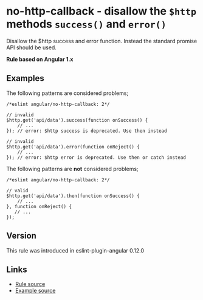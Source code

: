 <!-- WARNING: Generated documentation. Edit docs and examples in the rule and examples file ('rules/no-http-callback.js', 'examples/no-http-callback.js'). -->

# no-http-callback - disallow the `$http` methods `success()` and `error()`

Disallow the $http success and error function.
Instead the standard promise API should be used.

**Rule based on Angular 1.x**

## Examples

The following patterns are considered problems;

    /*eslint angular/no-http-callback: 2*/

    // invalid
    $http.get('api/data').success(function onSuccess() {
        // ...
    }); // error: $http success is deprecated. Use then instead

    // invalid
    $http.get('api/data').error(function onReject() {
        // ...
    }); // error: $http error is deprecated. Use then or catch instead

The following patterns are **not** considered problems;

    /*eslint angular/no-http-callback: 2*/

    // valid
    $http.get('api/data').then(function onSuccess() {
        // ...
    }, function onReject() {
       // ...
    });

## Version

This rule was introduced in eslint-plugin-angular 0.12.0

## Links

* [Rule source](/rules/no-http-callback.js)
* [Example source](/examples/no-http-callback.js)

